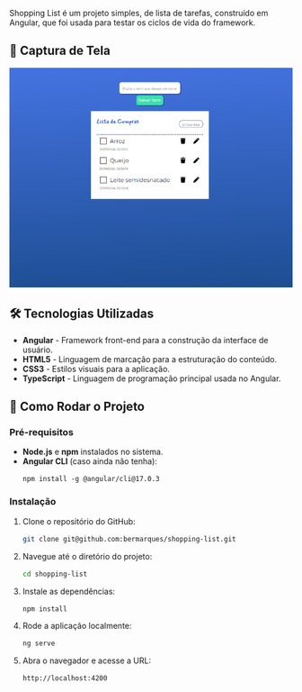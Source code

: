Shopping List é um projeto simples, de lista de tarefas, construído em Angular, que foi usada para testar os ciclos de vida do framework.

## 📸 Captura de Tela

![Preview](https://github.com/bermarques/shopping-list/raw/main/src/assets/preview.png)

## 🛠️ Tecnologias Utilizadas

- **Angular** - Framework front-end para a construção da interface de usuário.
- **HTML5** - Linguagem de marcação para a estruturação do conteúdo.
- **CSS3** - Estilos visuais para a aplicação.
- **TypeScript** - Linguagem de programação principal usada no Angular.

## 🚀 Como Rodar o Projeto

### Pré-requisitos

- **Node.js** e **npm** instalados no sistema.
- **Angular CLI** (caso ainda não tenha):
  ```
  npm install -g @angular/cli@17.0.3
  ```

### Instalação

1. Clone o repositório do GitHub:

   ```bash
   git clone git@github.com:bermarques/shopping-list.git
   ```

2. Navegue até o diretório do projeto:

   ```bash
   cd shopping-list
   ```

3. Instale as dependências:

   ```bash
   npm install
   ```

4. Rode a aplicação localmente:

   ```bash
   ng serve
   ```

5. Abra o navegador e acesse a URL:
   ```
   http://localhost:4200
   ```
